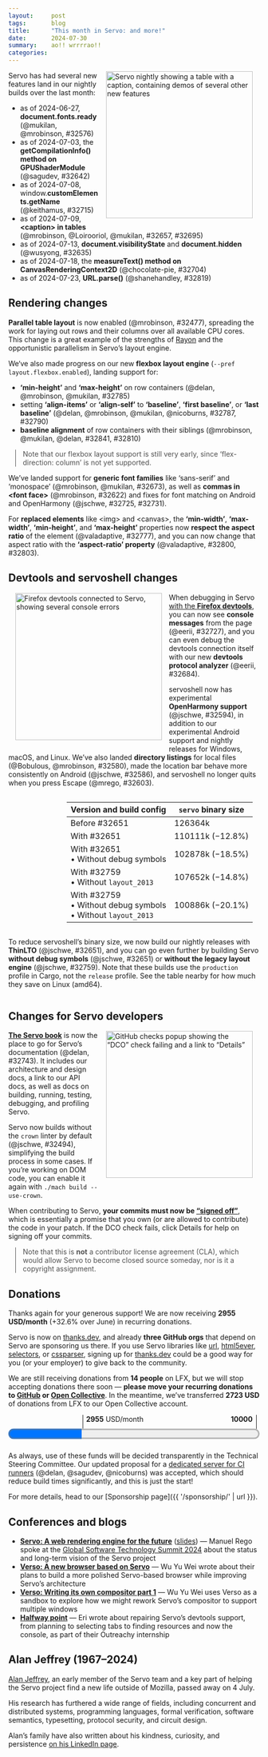 ```yaml
---
layout:     post
tags:       blog
title:      "This month in Servo: and more!"
date:       2024-07-30
summary:    ao!! wrrrrao!!
categories:
---
```


<figure class="_figr"><a href="{{ '/img/blog/july-2024.png' | url }}"><img src="{{ '/img/blog/july-2024.png' | url }}"
    alt="Servo nightly showing a table with a caption, containing demos of several other new features"></a></figure>

<span class=_floatmin></span>
Servo has had several new features land in our nightly builds over the last month:

- as of 2024-06-27, **document.fonts.ready** (@mukilan, @mrobinson, #32576)
- as of 2024-07-03, the **getCompilationInfo() method on GPUShaderModule** (@sagudev, #32642)
- as of 2024-07-08, window.**customElements.getName** (@keithamus, #32715)
- as of 2024-07-09, **&lt;caption> in tables** (@mrobinson, @Loirooriol, @mukilan, #32657, #32695)
- as of 2024-07-13, **document.visibilityState** and **document.hidden** (@wusyong, #32635)
- as of 2024-07-18, the **measureText() method on CanvasRenderingContext2D** (@chocolate-pie, #32704)
- as of 2024-07-23, **URL.parse()** (@shanehandley, #32819)

## Rendering changes

**Parallel table layout** is now enabled (@mrobinson, #32477), spreading the work for laying out rows and their columns over all available CPU cores.
This change is a great example of the strengths of [Rayon](https://crates.io/crates/rayon) and the opportunistic parallelism in Servo’s layout engine.

We‘ve also made progress on our new **flexbox layout engine** (`--pref layout.flexbox.enabled`), landing support for:

- **‘min-height’** and **‘max-height’** on row containers (@delan, @mrobinson, @mukilan, #32785)
- setting **‘align-items’** or **‘align-self’** to **‘baseline’**, **‘first baseline’**, or **‘last baseline’** (@delan, @mrobinson, @mukilan, @nicoburns, #32787, #32790)
- **baseline alignment** of row containers with their siblings (@mrobinson, @mukilan, @delan, #32841, #32810)

<aside class="_note">

Note that our flexbox layout support is still very early, since ‘flex-direction: column’ is not yet supported.
</aside>

We’ve landed support for **generic font families** like ‘sans-serif’ and ‘monospace’ (@mrobinson, @mukilan, #32673), as well as **commas in &lt;font face>** (@mrobinson, #32622) and fixes for font matching on Android and OpenHarmony (@jschwe, #32725, #32731).

For **replaced elements** like &lt;img> and &lt;canvas>, the **‘min-width’**, **‘max-width’**, **‘min-height’**, and **‘max-height’** properties now **respect the aspect ratio** of the element (@valadaptive, #32777), and you can now change that aspect ratio with the **‘aspect-ratio’ property** (@valadaptive, #32800, #32803).

## Devtools and servoshell changes

<figure class="_figl"><a href="{{ '/img/blog/devtools-july-2024.png' | url }}"><img src="{{ '/img/blog/devtools-july-2024.png' | url }}"
    alt="Firefox devtools connected to Servo, showing several console errors"></a></figure>

<span class=_floatmin></span>
When debugging in Servo [with the **Firefox devtools**](https://book.servo.org/running-servoshell.html), you can now see **console messages** from the page (@eerii, #32727), and you can even debug the devtools connection itself with our new **devtools protocol analyzer** (@eerii, #32684).

servoshell now has experimental **OpenHarmony support** (@jschwe, #32594), in addition to our experimental Android support and nightly releases for Windows, macOS, and Linux.
We’ve also landed **directory listings** for local files (@Bobulous, @mrobinson, #32580), made the location bar behave more consistently on Android (@jschwe, #32586), and servoshell no longer quits when you press Escape (@mrego, #32603).

<figure class="_figr">

| Version and build config | `servo` binary size |
|---|---|
| Before #32651 | 126364k |
| With #32651 | 110111k (−12.8%) |
| With #32651<br>• Without debug symbols | 102878k (−18.5%) |
| With #32759<br>• Without `layout_2013` | 107652k (−14.8%) |
| With #32759<br>• Without debug symbols<br>• Without `layout_2013` | 100886k (−20.1%) |
</figure>

<span class=_floatmin></span>
To reduce servoshell’s binary size, we now build our nightly releases with **ThinLTO** (@jschwe, #32651), and you can go even further by building Servo **without debug symbols** (@jschwe, #32651) or **without the legacy layout engine** (@jschwe, #32759).
Note that these builds use the `production` profile in Cargo, not the `release` profile.
See the table nearby for how much they save on Linux (amd64).

<div style=clear:both></div>

## Changes for Servo developers

<figure class="_figr"><a href="{{ '/img/blog/dco-check.png' | url }}"><img src="{{ '/img/blog/dco-check.png' | url }}"
    alt="GitHub checks popup showing the “DCO” check failing and a link to “Details”"></a></figure>

<span class=_floatmin></span>
[**The Servo book**](https://book.servo.org) is now the place to go for Servo’s documentation (@delan, #32743).
It includes our architecture and design docs, a link to our API docs, as well as docs on building, running, testing, debugging, and profiling Servo.

Servo now builds without the `crown` linter by default (@jschwe, #32494), simplifying the build process in some cases.
If you’re working on DOM code, you can enable it again with `./mach build --use-crown`.

When contributing to Servo, **your commits must now be [“signed off”](https://developercertificate.org)**, which is essentially a promise that you own (or are allowed to contribute) the code in your patch.
If the DCO check fails, click Details for help on signing off your commits.

<aside class="_note">

Note that this is **not** a contributor license agreement (CLA), which would allow Servo to become closed source someday, nor is it a copyright assignment.
</aside>

## Donations

Thanks again for your generous support!
We are now receiving **2955 USD/month** (+32.6% over June) in recurring donations.

Servo is now on [thanks.dev](https://thanks.dev), and already **three GitHub orgs** that depend on Servo are sponsoring us there.
If you use Servo libraries like [url](https://crates.io/crates/url/reverse_dependencies), [html5ever](https://crates.io/crates/html5ever/reverse_dependencies), [selectors](https://crates.io/crates/selectors/reverse_dependencies), or [cssparser](https://crates.io/crates/cssparser/reverse_dependencies), signing up for [thanks.dev](https://thanks.dev) could be a good way for you (or your employer) to give back to the community.

We are still receiving donations from **14 people** on LFX, but we will stop accepting donations there soon — **please move your recurring donations to [GitHub](https://github.com/sponsors/servo) or [Open Collective](https://opencollective.com/servo)**.
In the meantime, we’ve transferred **2723 USD** of donations from LFX to our Open Collective account.

<figure class="_fig" style="width: 100%; margin: 1em 0;"><div class="_flex" style="height: calc(1lh + 3em); flex-flow: column nowrap; text-align: left;">
    <div style="position: relative; text-align: right;">
        <div style="position: absolute; margin-left: calc(100% * 2955 / 10000); padding-left: 0.5em;"><strong>2955</strong> USD/month</div>
        <div style="position: absolute; margin-left: calc(100% * 2955 / 10000); height: calc(1lh + 1.5em); border-left: 1px solid;"></div>
        <div style="position: absolute; margin-left: calc(100% - 0.5em); height: calc(1lh + 1.5em); border-left: 1px solid;"></div>
        <div style="padding-right: 1em;"><strong>10000</strong><!-- USD/month --></div>
    </div>
    <progress value="2955" max="10000" style="transform: scale(3); transform-origin: top left; width: calc(100% / 3);"></progress>
</div></figure>

As always, use of these funds will be decided transparently in the Technical Steering Committee.
Our updated proposal for a [dedicated server for CI runners](https://github.com/servo/project/issues/94#issuecomment-2252262955) (@delan, @sagudev, @nicoburns) was accepted, which should reduce build times significantly, and this is just the start!

For more details, head to our [Sponsorship page]({{ '/sponsorship/' | url }}).

## Conferences and blogs

- [**Servo: A web rendering engine for the future**](https://www.youtube.com/watch?v=SamA5Oz-G5w) ([slides](https://servo.org/slides/2024-07-02-global-software-technology-summit/)) — Manuel Rego spoke at the [Global Software Technology Summit 2024](https://huawei-events.de/en/gsts24.htm) about the status and long-term vision of the Servo project
- [**Verso: A new browser based on Servo**](https://wusyong.github.io/posts/verso-0-1/) — Wu Yu Wei wrote about their plans to build a more polished Servo-based browser while improving Servo’s architecture
- [**Verso: Writing its own compositor part 1**](https://wusyong.github.io/posts/verso-compositor-part1/) — Wu Yu Wei uses Verso as a sandbox to explore how we might rework Servo’s compositor to support multiple windows
- [**Halfway point**](https://conflor.es/blog/03_halfway_point) — Eri wrote about repairing Servo’s devtools support, from planning to selecting tabs to finding resources and now the console, as part of their Outreachy internship

## Alan Jeffrey (1967–2024)

[Alan Jeffrey](https://web.archive.org/web/20240714161830/https://asaj.org/), an early member of the Servo team and a key part of helping the Servo project find a new life outside of Mozilla, passed away on 4 July.

His research has furthered a wide range of fields, including concurrent and distributed systems, programming languages, formal verification, software semantics, typesetting, protocol security, and circuit design.

Alan’s family have also written about his kindness, curiosity, and persistence [on his LinkedIn page](https://www.linkedin.com/feed/update/activity:7215033040614436865/).

<!--
- donations
    - thanks.dev now enabled
    - DONE total monthly 2955/month (+32.6%)
        - opencollective 1591.83/month
        - github 1217.00/month
        - lfx 147.00/month
    - DONE lfx transferred, still closing
    - ci runners
- DONE api support
    - DONE commas in <font face> 32622
    - DONE document.{visibilityState,hidden} 32635
    - DONE CanvasRenderingContext2D measureText 32704
    - DONE URL.parse 32819
    - DONE window.customElements.getName 32715
    - DONE FontFaceSet 32576
    - DONE webgpu ShaderCompilationInfo (GPUShaderModule getCompilationInfo) 32642
- devtools
    - DONE console logging 32727
    - DONE protocol pcap parser 32684
- rendering
    - DONE replaced aspect ratio min/max width/height 32777
    - DONE replaced ‘aspect-ratio’ property 32800 32803
    - DONE table parallel layout 32477
    - DONE table <caption> layout 32657 32695
    - DONE flex min/max cross container size 32785
    - DONE flex ‘align-self: [ first | last ]? && baseline’ 32787
    - DONE flex item/container baselines 32841
    - DONE flex refactors 32790 32810
- fonts
    - DONE generic font families 32673
    - DONE ohos fonts 32725 32731
- upgrades
    - stylo 2024-07-16 32474 32812
    - now upstreaming to stylo! nico patch
    - nixpkgs cargo-deny 32842
    - egui 32683
- servoshell
    - DONE local directory listings 32580
    - DONE esc no longer quits 32603
    - DONE android location bar logic 32586
    - DONE openharmony support 32594
- binary size
    - DONE cargo production-stripped 32651
    - DONE compile without layout_2013 32759
- dev
    - DONE crown optional 32494
    - SKIP mach bootstrap --skip-static-analysis 32587
    - DONE LAST MONTH ai contributions 32287
    - SKIP android signing key 32721
    - DONE book 32743
    - DONE dco signoff
- reliability
    - media player event timing 32643
    - mozjs crash 32786
- DONE verso
- DONE rego conference talk

>>> 2024-06-25T06:03:57Z
    6738902d45920e0d9225fd9e926ab4169aa432e8	https://github.com/servo/servo/pull/32591	build(deps): bump lazy_static from 1.4.0 to 1.5.0 (#32591)
+   b1fdfb88bbce82b3afe1bae964d942774af4043f	https://github.com/servo/servo/pull/32474	Upgrade stylo to 2024-05-31 (#32474)
    680735ed734bfce72a171d25f44a1ac658ca6838	https://github.com/servo/servo/pull/32588	build(deps): bump syn from 2.0.67 to 2.0.68 (#32588)
    75423656d4bbdbadfabe91b6fe81fd3103bc2a56	https://github.com/servo/servo/pull/32590	build(deps): bump libloading from 0.8.3 to 0.8.4 (#32590)
+   e331cc67c3f8d09b3108d6e8f3bd92128dad3b42	https://github.com/servo/servo/pull/32587	mach: Expose a `--skip-static-analysis` to `mach boostrap` (#32587)
    30dad2565f5fad2d498f62a62895c3fd71c2c16d	https://github.com/servo/servo/pull/32554	android: Rename the Android app to reflect servo.org ownership and `servoshell` (#32554)
+   7d7574373b5dce5a99c8832966481b8b9c3093c2	https://github.com/servo/servo/pull/32586	android: Use location_bar_input_to_url instead of re-implementing (#32586)
+   26bbfe9b551c268188d952b1b565da890d3eb6f4	https://github.com/servo/servo/pull/32494	Make `crown` optional (#32494)
>>> 2024-06-26T06:03:59Z
    b3d99a607fda9511900f2d5e2c81f905802fe758	https://github.com/servo/servo/pull/32613	build(deps): bump bitflags from 2.5.0 to 2.6.0 (#32613)
    7a76f4ed208f54c65e65ce792d5dabe81d82990c	https://github.com/servo/servo/pull/32611	build(deps): bump zerovec-derive from 0.10.2 to 0.10.3 (#32611)
    b42208a20e89b98ebf77d9a22f043cff3778d2bd	https://github.com/servo/servo/pull/32614	build(deps): bump zerovec from 0.10.2 to 0.10.3 (#32614)
    e51c15d84fe8976ad1d6640a95501c91ace292bd	https://github.com/servo/servo/pull/32612	build(deps): bump icu_properties from 1.5.0 to 1.5.1 (#32612)
    3a30fa9977fcb5c3ef56394f00b9ea99c50fcd59	https://github.com/servo/servo/pull/32609	build(deps): bump serde_json from 1.0.117 to 1.0.118 (#32609)
    92378ac3d6a1c5903498c81069c2766dad1758cf	https://github.com/servo/servo/pull/32610	build(deps): bump serde_bytes from 0.11.14 to 0.11.15 (#32610)
    6d3c67d469f0b33850a6e2b75663e8ed0ff13f96	https://github.com/servo/servo/pull/32608	build(deps): bump uuid from 1.9.0 to 1.9.1 (#32608)
    7b6aa64acaf412a94753d9b142b1733a3ed66181	https://github.com/servo/servo/pull/32600	Clean up some unused dependencies (#32600)
    52e6e59ebdfa88978ec1e0f204318d14ef4198a0	https://github.com/servo/servo/pull/32589	build(deps): bump uuid from 1.8.0 to 1.9.0 (#32589)
    a972e5c2002c64f0746250d6272e40f3dbaa1add	https://github.com/servo/servo/pull/32599	Switch flex layout to app units (#32599)
    42e090a1eb7df134c39ab27c71de646d510e2f9f	https://github.com/servo/servo/pull/32583	clippy: fix some warnings in desktop and some components (#32583)
>>> 2024-06-27T06:05:09Z
+   574a22a6cd0ca4a6eb9e6af4541f835f22691768	https://github.com/servo/servo/pull/32603	Avoid Esc shortcut to close Servo (#32603)
    aa99c85645dee69f184ecfaace05a1ad9babc0c3	https://github.com/servo/servo/pull/32627	build(deps): bump either from 1.12.0 to 1.13.0 (#32627)
+   da2de4fc689aa506fe9711e0ff92a0819b7106e5	https://github.com/servo/servo/pull/32622	html: Parse a comma-separated list of faces in the `<font>` tag (#32622)
    47678a61b9f191a7c58dc8466459f15036c4c4f5	https://github.com/servo/servo/pull/32626	build(deps): bump the gstreamer-related group with 2 updates (#32626)
+   e16291f14edc38d4bc3663a36619e6e461329402	https://github.com/servo/servo/pull/32477	layout: Enable parallel layout for tables (#32477)
    f055964792a466cdea794f1bf97a3a9fd89d5d8b	https://github.com/servo/servo/pull/32625	Switch replaced layout to app units (#32625)
+   a730469b704878da9b484b0018f369438ce08851	https://github.com/servo/servo/pull/32576	script: Implement the `FontFaceSet` DOM API (#32576)
+   7ea894774f3a00a1e31aa22d8862dfb54661e18a	https://github.com/servo/servo/pull/32580	Add a directory listing feature for `file` URLs (#32580)
>>> 2024-06-28T05:58:53Z
    fced0b49404c02bb5aafa9ddd468f9077ce26c19	https://github.com/servo/servo/pull/32630	use au in AtomicLineItem (#32630)
+   9ff900e166b2e11b7c902512c4ca71a1cf975338	https://github.com/servo/servo/pull/32287	CONTRIBUTING: add AI contributions policy (#32287)
>>> 2024-06-29T06:03:08Z
    3a0f56491614508af069fc393a8cc0dbeb733d71	https://github.com/servo/servo/pull/32638	build(deps): bump log from 0.4.21 to 0.4.22 (#32638)
    14ef3f55aae840e9eefcb9dcef2adc16dd20ea06	https://github.com/servo/servo/pull/32639	build(deps): bump zerovec from 0.10.3 to 0.10.4 (#32639)
    40878c654eb126d1cfe598571f0772fe065b13e7	https://github.com/servo/servo/pull/32637	build(deps): bump ab_glyph from 0.2.26 to 0.2.27 (#32637)
+   9455169813a2730db7bb0f80f6e83e40ee01f9cb	https://github.com/servo/servo/pull/32594	Add OpenHarmony support to servoshell (#32594)
    a7ebc2873897ce74cb77adf97f8f15f661dd9e00	https://github.com/servo/servo/pull/32631	Replace null-byte terminated string literals with C-string literals (#32631)
    adc0fc984d07918ad2eac3ab641d833a3cab008c	https://github.com/servo/servo/pull/32633	layout: Make `geom.rs` logical geoemetry types more ergonomic (#32633)
e9cf4d4971c0ce8ec64da7f09d6e97ae10be5b05	https://github.com/servo/servo/pull/32575	webgpu: Update wgpu and revamp computepass (#32575)
>>> 2024-06-30T06:04:35Z
>>> 2024-07-01T06:08:08Z
    e2e7476404e407caa3e6625f4cf4bd6aed9ded6b	https://github.com/servo/servo/pull/32649	Sync WPT with upstream (30-06-2024) (#32649)
>>> 2024-07-02T06:04:01Z
    ad01342f00089cbddb252d54ed55f90a20ce43da	https://github.com/servo/servo/pull/32660	build(deps): bump mime_guess from 2.0.4 to 2.0.5 (#32660)
    7ed5e804b557af7620b7dbf2be0aa8af46de8867	https://github.com/servo/servo/pull/32661	build(deps): bump serde_json from 1.0.118 to 1.0.119 (#32661)
    67e13e49919ad61d82b5e59c3238a1a6f32a4db1	https://github.com/servo/servo/pull/32658	build(deps): bump object from 0.36.0 to 0.36.1 (#32658)
    0615428aa9e03345c44bba555065233984d35ffe	https://github.com/servo/servo/pull/32652	android: fix application name used in ./mach run (#32652)
>>> 2024-07-03T06:07:15Z
    fe58a5f0a3bd9a20e368ed283dfcb89769f75c00	https://github.com/servo/servo/pull/32669	build(deps): bump idna from 1.0.1 to 1.0.2 (#32669)
    a958a0bb4040b37ef8d83a3262bbb03aa6a98dc1	https://github.com/servo/servo/pull/32668	build(deps): bump serde_json from 1.0.119 to 1.0.120 (#32668)
    044ab3eeabcff408c864ba890d0fc469d30fe482	https://github.com/servo/servo/pull/32667	fix clippy warning (#32667)
+   c0105de82b3d6259d4359062b98d6fbfabf1c139	https://github.com/servo/servo/pull/32642	webgpu: Implement ShaderCompilationInfo (#32642)
+   bd0a5eb4b7df0c9ce731277a97cdb21cfdbdb9fb	https://github.com/servo/servo/pull/32651	Add production-stripped cargo profile (#32651)
    7b324074b5ecd89ad8b15dfbe51787751d5cd3e9	https://github.com/servo/servo/pull/32663	mark test/wpt as vendored in .gitattributes (#32663)
>>> 2024-07-04T06:09:16Z
    650af7db926e9cc070e136f21a56bd47d566d10a	https://github.com/servo/servo/pull/32682	webgpu: Remove mutex around Identities (#32682)
+   959ffad99a57f5f8f0554fed0983317577ae8290	https://github.com/servo/servo/pull/32657	layout: Add support for table captions (#32657)
    f8e4ae60401358ac6adaa480e63c587f9f8293a2	https://github.com/servo/servo/pull/32679	build(deps): bump sctk-adwaita from 0.8.1 to 0.8.3 (#32679)
    70697adeb9c5e118bcdf35d4d66949375af446a0	https://github.com/servo/servo/pull/32678	build(deps): bump zerocopy from 0.7.34 to 0.7.35 (#32678)
4e79ac57018039b2d3f76e4a4616574e5d90505f	https://github.com/servo/servo/pull/32666	layout: Allow rendering LineItems independent of inline box (#32666)
    4357751f285c79bf37a8e7a02d4c8dc4f7a8ae69	https://github.com/servo/servo/pull/32653	use au in TextFragment (#32653)
>>> 2024-07-05T06:15:31Z
7eac599aa1d6bcf8858c51d90763373f0dd5f289	https://github.com/servo/servo/pull/32699	fonts: Stop using `Stylesheet::effective_font_face_rules` (#32699)
    0f2139be27f99919c46982f981e8bf68eb6be050	https://github.com/servo/servo/pull/32698	layout_2013: Remove code preventing writing mode assertion failures (#32698)
    10326f7e0f93385b42373ba9e6b2eb119a847099	https://github.com/servo/servo/pull/32701	build(deps): bump wayland-cursor from 0.31.3 to 0.31.4 (#32701)
    4b63043c6ae9ca9d51c6139101e294aaef379702	https://github.com/servo/servo/pull/32674	clippy: Fix warnings in `shared` and `config`, `fonts`, `layout`, and `layout_2020` components (#32674)
99c1f886b8398e73e5af06135f6f357752e2cb16	https://github.com/servo/servo/pull/32665	webgpu: Update wgpu and revamp RenderPass (#32665)
    26624a109f9d94560780b5ca8d08926e855c5987	https://github.com/servo/servo/pull/32680	clippy: Fix a bunch of warnings in `script` (#32680)
93fdb8263d14346d0757c2192527bc8c7c577572	https://github.com/servo/servo/pull/32693	Make task_info as `macos` specific (#32693)
+   fb1c57da3e6a0faa75fedcad463182ec40aebc39	https://github.com/servo/servo/pull/32684	DevTools: Add parser tool (#32684)
aae66cc33cdf4d4a83de5d17f86c8074e82812f0	https://github.com/servo/servo/pull/32688	Updated all kill_*_id functions defined in indentityhub.rs to free_*_id naming format for issue 32685 (#32688)
    42f42b39cc91766cee2192fc9ba91d4ca6ac2101	https://github.com/servo/servo/pull/32691	build(deps): bump wayland-client from 0.31.3 to 0.31.4 (#32691)
    44c4fe32c4615ec34393208a34db102f25a448f1	https://github.com/servo/servo/pull/32690	build(deps): bump wayland-scanner from 0.31.2 to 0.31.3 (#32690)
    81f40400b7e63322615f8ffd42dcc37a2c8d4337	https://github.com/servo/servo/pull/32689	build(deps): bump windows_i686_gnullvm from 0.52.5 to 0.52.6 (#32689)
+   e14e079fffaf862be6c2f8181e908ab35473af1f	https://github.com/servo/servo/pull/32683	servoshell: Update all egui dependencies and group them for dependabot (#32683)
>>> 2024-07-06T06:19:11Z
    438e99ca9a7f517236ffbed4d4ccf5d75a3bef99	https://github.com/servo/servo/pull/32708	build(deps): bump the egui-related group with 2 updates (#32708)
    fabd7a178fb5e48aef8f938fa30e702c95d7f5ef	https://github.com/servo/servo/pull/32710	build(deps): bump emath from 0.28.0 to 0.28.1 (#32710)
    a16666db03fa5ad47e41d301f65bca2f96b77ce6	https://github.com/servo/servo/pull/32709	build(deps): bump ab_glyph from 0.2.27 to 0.2.28 (#32709)
>>> 2024-07-07T06:06:38Z
141a594e236201acb44ca7cc42e2e653f4d55e7b	https://github.com/servo/servo/pull/32716	 Replace null-byte terminated string literals with C-string literals (#32716)
59d0f1fe1aec4bec736bf2839e43de886eaebf32	https://github.com/servo/servo/pull/32706	script: Impl cloning of JSPrincipals (#32706)
    5a9dc98f07cbd13394142ccf578a951c742af286	https://github.com/servo/servo/pull/32712	build(deps): bump egui_glow in the egui-related group (#32712)
    1e5c844eb5ea49e6d0a3dc7d14fac417ae4b2ac0	https://github.com/servo/servo/pull/32711	Add more crates to egui Dependabot group (#32711)
>>> 2024-07-08T06:09:40Z
+   db4cba4d6d0f1a26009967d17ffdf30157a81b5e	https://github.com/servo/servo/pull/32715	Add customElements.getName (#32715)
    816359583c55ced698ed450d644d82a6d25213c9	https://github.com/servo/servo/pull/32717	Update web-platform-tests to revision b'4e3b5de2eb8218cf18a1674618994efeb96e2cc0' (#32717)
>>> 2024-07-09T06:11:22Z
    1c6b74e1f16f6c92f80410d98608064fa4fbede2	https://github.com/servo/servo/pull/32736	build(deps): bump clipboard-win from 5.3.1 to 5.4.0 (#32736)
    84ec01762592352dccc817db21d3992ad8e2fa67	https://github.com/servo/servo/pull/32733	build(deps): bump gilrs-core from 0.5.12 to 0.5.13 (#32733)
    b7d9415a4ad25ceca0c55258a62239fdb15f9a8b	https://github.com/servo/servo/pull/32739	build(deps): bump cc from 1.0.104 to 1.0.106 (#32739)
    7a8cdcd4cad96b8ddf8e07c25606f2af91be7eb9	https://github.com/servo/servo/pull/32738	build(deps): bump syn from 2.0.68 to 2.0.69 (#32738)
    b919ac0dadf568a76526e0f5b4220fc509e9c4da	https://github.com/servo/servo/pull/32735	build(deps): bump serde from 1.0.203 to 1.0.204 (#32735)
    d8283d1a42e64963f6348901e164cecf7c0ab425	https://github.com/servo/servo/pull/32734	build(deps): bump gilrs from 0.10.7 to 0.10.8 (#32734)
+   77e9e3deba3925e8024719a6c3c54fbd4dddee7a	https://github.com/servo/servo/pull/32673	fonts: Add support for generic font families and font size configuration (#32673)
956b7f62e066f7f01a785a328a05f0f06d70f602	https://github.com/servo/servo/pull/32694	Avoid unnecessary clones for URLs (#32694)
    d9b99723f59c7ea665f293151476b75fb9381d9e	https://github.com/servo/servo/pull/32729	Remove unused ToWebRender implementation (#32729)
+   8cd1e22f8dc624deb80de9a730a21ef8d8cc503e	https://github.com/servo/servo/pull/32725	android/ohos: fonts: Ignore ascii case when searching for font family (#32725)
+   89944bd330c1e46a6f406c9aa36e5118ddd06902	https://github.com/servo/servo/pull/32695	layout: Improve layout of table captions (#32695)
    2888193cfe3d1b3317984324add07a5e4e4228dc	https://github.com/servo/servo/pull/32726	DevTools: Replace camel case variable names (#32726)
    b243457ccc6cd5a2dab58d9c9ff8b6fee1db6a20	https://github.com/servo/servo/pull/32724	ci: fix security issue in try job workflow (#32724)
    099b5607b95bfc53ead51caee554175f2593f1d2	https://github.com/servo/servo/pull/32722	readme: Clarify that `rust` and `cargo` must be in your path after rustup runs (#32722)
+   24639bb540b3a83febea9d2dab0ea9e28a989422	https://github.com/servo/servo/pull/32721	android: sign release APK with a custom key. (#32721)
    6cb95827a3097a73846dccb759be4489e1365fef	https://github.com/servo/servo/pull/32718	Set compositor's cursor_pos properly (#32718)
>>> 2024-07-10T06:05:02Z
    a3bb8048fc09d7ce7b0f5a9bbed37b2f21ce866d	https://github.com/servo/servo/pull/32728	use au in inline (#32728)
+   33f3c34d28cdd970455f93dde4d7f3a9ad0bbb2e	https://github.com/servo/servo/pull/32727	DevTools: Display console messages and errors (#32727)
+   34d9be70f9bacc391f6ed69aa1ed5e364bc2c2d6	https://github.com/servo/servo/pull/32743	Update in-tree docs to point to the new book (#32743)
+   72e6a1f007fd78d450e3e2f5569bec5a0bb247ff	https://github.com/servo/servo/pull/32643	Remove media element state changes triggered by network responses (#32643)
    f29dd64a7b633e844756e6eecf9e05e0b327fc51	https://github.com/servo/servo/pull/32740	Fix more clippy (#32740)
    4e1f623666e6ba3ffe7fe2d86564885260d8f65a	https://github.com/servo/servo/pull/32737	build(deps): bump target-lexicon from 0.12.14 to 0.12.15 (#32737)
>>> 2024-07-11T06:06:33Z
    3e163bfcdbe093470dbdea5d2d9b18a7a0c31239	https://github.com/servo/servo/pull/32753	shell: set `no-wgl` flag in servoshell instead (#32753)
    313536fd82875cb73248b2ee0b91db903bac89c9	https://github.com/servo/servo/pull/32746	build(deps): bump cc from 1.0.106 to 1.1.0 (#32746)
    f455321f8436381e01d44468ec744576e57c3555	https://github.com/servo/servo/pull/32749	build(deps): bump syn from 2.0.69 to 2.0.70 (#32749)
    fc34137fdaf5e4ad8b8360fc9fbc3c349ca25c44	https://github.com/servo/servo/pull/32748	build(deps): bump vergen from 8.3.1 to 8.3.2 (#32748)
    0c362329c30ac1a4e8722f7390ab1acbb4d35bfc	https://github.com/servo/servo/pull/32750	build(deps): bump hyper from 0.14.29 to 0.14.30 (#32750)
    1ec1207099418746de4f72010e2b25ffb348b394	https://github.com/servo/servo/pull/32747	build(deps): bump darling from 0.20.9 to 0.20.10 (#32747)
    c6443f74a4693f2f28316aed97860aebeca3cdad	https://github.com/servo/servo/pull/32754	Remove unused  implementation (#32754)
    097b9a3d0b2dc96f4c1ac2c93582feb74276046c	https://github.com/servo/servo/pull/32751	build(deps): bump uuid from 1.9.1 to 1.10.0 (#32751)
>>> 2024-07-12T06:15:01Z
b206a0f4a3d9742f46f35141fd1df8e5c81ee779	https://github.com/servo/servo/pull/32760	ohos: Add default log filter (#32760)
+   496ce717c5343984e0f3da00d223604eff03893c	https://github.com/servo/servo/pull/32759	Move legacy layout behind a feature flag (#32759)
4907e896560dd68bfcd9318b4493de10d7ceee19	https://github.com/servo/servo/pull/32758	canvas: Remove as much usage of `font-kit` as possible (#32758)
c6cb7ee98169ce1acb3b43b5071385d8f4f4adc2	https://github.com/servo/servo/pull/32741	script: Use the new C string literal in the DOM bindings (#32741)
>>> 2024-07-13T06:08:13Z
    d667b797396b9aeb60482112e84608f21cb10c4b	https://github.com/servo/servo/pull/32768	build(deps): bump thiserror from 1.0.61 to 1.0.62 (#32768)
    2fc0fd131253a876f2e63bdb0e01c8f1b5796ac2	https://github.com/servo/servo/pull/32767	build(deps): bump syn from 2.0.70 to 2.0.71 (#32767)
    42eb93624c889dfc6a1afc49ac69b6d9eeca552a	https://github.com/servo/servo/pull/32765	build(deps): bump cc from 1.1.0 to 1.1.1 (#32765)
91ca727eb9412012d2a38c1a9c870415b34d989b	https://github.com/servo/servo/pull/32700	webgpu: Divide message code into separate files (#32700)
+   40bac8c3df1d139a7248f2246cb5de9ca0faa9fc	https://github.com/servo/servo/pull/32635	script: `document.visibilityState` and `document.hidden` (#32635)
>>> 2024-07-14T06:08:13Z
    cd394af018c1816f5d504e49b37af9258ce052e6	https://github.com/servo/servo/pull/32764	Bump duplicated nix to 0.29 (#32764)
>>> 2024-07-15T06:08:01Z
    968474a9fda45b951de9b9b16b5a1fae16c5f2a7	https://github.com/servo/servo/pull/32774	Update web-platform-tests to revision b'f3dd9cba239a9655951ee62ec4dafc8fe37df2c5' (#32774)
3118542a9e90478cdabf1f2479851f86dd0e94d6	https://github.com/servo/servo/pull/32772	Use mallinfo only on target_env=gnu (#32772)
>>> 2024-07-16T06:07:14Z
    d5171c068cd3a00dafb70e0d4f10dff42a8888a5	https://github.com/servo/servo/pull/32781	build(deps): bump setuptools from 68.2.2 to 70.0.0 in /python (#32781)
    ddf3bb495757b1eee063a2be9c821ba32855d663	https://github.com/servo/servo/pull/32780	build(deps): bump document-features from 0.2.8 to 0.2.10 (#32780)
    bb201fb4ec5136ad47bd2b608afbb516b71cfaf2	https://github.com/servo/servo/pull/32779	build(deps): bump bytes from 1.6.0 to 1.6.1 (#32779)
    025b8318621215078fb3f54a7b96f207bca132f0	https://github.com/servo/servo/pull/32778	build(deps): bump cc from 1.1.1 to 1.1.5 (#32778)
    e761b7d7111e4826467727f354ae8c18893ab38a	https://github.com/servo/servo/pull/32775	Auto merge all WPT and dependabot PRs (#32775)
>>> 2024-07-17T06:08:20Z
    bc1bf82f786bf7258c264e474ce1d6f51dff6e05	https://github.com/servo/servo/pull/32788	build(deps): bump webxr from `88fd368` to `bacb22f` (#32788)
    946af8450cda308bc591db1af4ce7c977846975b	https://github.com/servo/servo/pull/32783	Update WebGPU CTS (#32783)
+   039631cfa59e4f831fbbb42a164e46026f217d41	https://github.com/servo/servo/pull/32785	layout: Properly handle min/max cross container size (#32785)
+   80559c829b84eb33d8ad5fed58aa6640e06200fc	https://github.com/servo/servo/pull/32786	Bump mozjs version (#32786)
    0189b89fd16b9fefd5c659dc27013b9dd6a0c3dd	https://github.com/servo/servo/pull/32784	Fixes typo in clippy::enum_variant_names (#32784)
>>> 2024-07-18T06:08:47Z
34eed29037ba7c7ab68cd6ddbf27aa0fe81d6a47	https://github.com/servo/servo/pull/32799	Less nesting in webgpu response (#32799)
+   122333554768d69789a08df25c0bcde3ddd1aa4c	https://github.com/servo/servo/pull/32704	enhance: Implement `CanvasRenderingContext2D.measureText` (#32704)
    d82232d549a880aaa1b5613e22ca4f7ec9593d74	https://github.com/servo/servo/pull/32798	build(deps): bump wayland-client from 0.31.4 to 0.31.5 (#32798)
    62c3d30b3ddbd8a239c5f5a437a426740628758e	https://github.com/servo/servo/pull/32797	build(deps): bump wayland-scanner from 0.31.3 to 0.31.4 (#32797)
    f8ebbdc0d1681301f6462290bfa106e2537a048b	https://github.com/servo/servo/pull/32794	build(deps): bump tokio from 1.38.0 to 1.38.1 (#32794)
    26beacdabd3a80d2afdb8cb70769fcf62f62f16e	https://github.com/servo/servo/pull/32795	build(deps): bump wayland-backend from 0.3.5 to 0.3.6 (#32795)
    e4ad1d3ab97a10892dc3dca28bbd7ab06da94e07	https://github.com/servo/servo/pull/32791	[clippy] Rename enum FormSubmitter and its elements (#32791)
+   882a855b8c71d461ab14c2953a2b574861fba5d2	https://github.com/servo/servo/pull/32790	Convert layout to use Gecko's alignment style representation (#32790)
    a0d2b36ad8d48034d6490232e31106ef8b7bfa9d	https://github.com/servo/servo/pull/32789	clippy: Fix four warnings (#32789)
    5fd0d2f17bccce81bcf1e9c36f453fa8eef66467	https://github.com/servo/servo/pull/32762	Mark flexbox-mbp-horiz-003 tests as only failing on linux (#32762)
>>> 2024-07-19T06:08:52Z
    8b3c9b744ab41f52f01ee624228e655b981824eb	https://github.com/servo/servo/pull/32808	Fix 5 clippy warnings (#32808)
    a6048c46d20912952811dea341f51b746163311c	https://github.com/servo/servo/pull/32805	build(deps): bump thiserror from 1.0.62 to 1.0.63 (#32805)
    f28b5419abf4f22c017a933e0f05013ec8115d65	https://github.com/servo/servo/pull/32806	build(deps): bump wayland-cursor from 0.31.4 to 0.31.5 (#32806)
    627f0b4f611b6158dd6371647ea489891a28d0f0	https://github.com/servo/servo/pull/32804	build(deps): bump xcursor from 0.3.5 to 0.3.6 (#32804)
+   bb5ace79298c6a48a6ba110496792ad1f8f29e15	https://github.com/servo/servo/pull/32803	Bump stylo and enable aspect-ratio tests (#32803)
+   f6c9714286b044df02ae1f2a7af1a7c3d89e9320	https://github.com/servo/servo/pull/32777	Fix sizing of replaced elements with min/max sizes (#32777)
+   1b1f79305e6061b3e122a43247c897a418b0adce	https://github.com/servo/servo/pull/32787	flex: handle ‘align-self: [ first | last ]? && baseline’ (#32787)
>>> 2024-07-20T06:14:55Z
    a29e5c8115bc9b2a07467a44518a0a617e056208	https://github.com/servo/servo/pull/32815	build(deps): bump cc from 1.1.5 to 1.1.6 (#32815)
    4bf5024ee058784d4f505fe5ec279cd87a7fd2b4	https://github.com/servo/servo/pull/32813	fix a couple of simple clipy warnings (#32813)
+   5eb77592ea8a0ba83e81d5e99f7beb54a8e48712	https://github.com/servo/servo/pull/32810	layout: Reduce the complexity of `FlexLine::layout` (#32810)
>>> 2024-07-21T06:11:53Z
b471f6473f2564f0a32664b36139b0ae5d02655c	https://github.com/servo/servo/pull/32814	Remove failure breaks from webgpu thread (#32814)
2c17de7fa72ca6f96f4e37faf90ac9786d0b53a0	https://github.com/servo/servo/pull/32046	Gamepad: Implement GamepadHapticActuator (#32046)
9212ed203a7dcec88008fca47bce0bff3fe2649b	https://github.com/servo/servo/pull/32817	Enable OpenXR backend from the WebXR crate (#32817)
>>> 2024-07-22T07:50:30Z
    f6dc35f11dcbc7f3cfeb7f0e804c5f9851088ebe	https://github.com/servo/servo/pull/32825	chore: Update WebGPU CTS (#32825)
    2c4b96b872ea10771efbb9d536d38538364293b9	https://github.com/servo/servo/pull/32824	Update web-platform-tests to revision b'5af3e9c2a2aba76ade00f0dbc3486e50a74a4506' (#32824)
    a7a380777d03807dcffe6c40127766362ac56398	https://github.com/servo/servo/pull/32822	Remove a comment related to a TODO which has already been done. (#32822)
>>> 2024-07-23T06:08:11Z
    2a31e62e2c057e0a30a3d81eace031427ba1465e	https://github.com/servo/servo/pull/32832	build(deps): bump libloading from 0.8.4 to 0.8.5 (#32832)
    835e4f49262e179a4b646cf82de74cc6c1cd3523	https://github.com/servo/servo/pull/32833	build(deps): bump pathfinder_simd from 0.5.3 to 0.5.4 (#32833)
    47d702edc3895ff0137075588b820afe230c8048	https://github.com/servo/servo/pull/32830	build(deps): bump syn from 2.0.71 to 2.0.72 (#32830)
    753dedbeba1cbe39be45b802f6275c103ce2a41a	https://github.com/servo/servo/pull/32831	build(deps): bump arrayref from 0.3.7 to 0.3.8 (#32831)
+   f040b821a3c6f0079912d156c3b5349b505fc8e0	https://github.com/servo/servo/pull/32731	ohos: Detect installed fonts (#32731)
b5482e34c017c64fae6f5c1db41880d826546a46	https://github.com/servo/servo/pull/32829	compositor: propagate scroll events across pipelines (#32829)
+   45eabad16971e51394a2050ec16966c1bbefa8ff	https://github.com/servo/servo/pull/32819	Implement URL::parse() (#32819)
a007baa4cf6791cb42e2d7ec46eb9cc803f24b29	https://github.com/servo/servo/pull/32828	deps: switch to `tikv-jemallocator` crates in Cargo.toml (#32828)
>>> 2024-07-24T06:13:07Z
    b6652f88d163fe38982a9d2bb2f797a349559288	https://github.com/servo/servo/pull/32839	build(deps): bump jobserver from 0.1.31 to 0.1.32 (#32839)
    69b16e02c4e0c6e0cae40f7a6eb09e31eb95bff2	https://github.com/servo/servo/pull/32837	build(deps): bump env_filter from 0.1.0 to 0.1.1 (#32837)
    e8cf751e11fc8fcd7c9619c022d0617fd44de7a4	https://github.com/servo/servo/pull/32835	Clarify the Code of Conduct (closes servo/servo.org#164) (#32835)
    d46c66f9da1c24d1ce42a954136bb513431f9205	https://github.com/servo/servo/pull/32834	ohos: Bump ohos-sys to v0.2.1 (#32834)
>>> 2024-07-25T06:04:42Z
    450aebc839c04097b822cc479cb8eb0ff8bdc509	https://github.com/servo/servo/pull/32851	build(deps): bump gstreamer from 0.22.6 to 0.22.7 (#32851)
    d53962abd56cb68e452c8efdb0aa62d2531b492f	https://github.com/servo/servo/pull/32852	build(deps): bump object from 0.36.1 to 0.36.2 (#32852)
    bf8decbffbd5fca02129697b2a1ceeb8c3858206	https://github.com/servo/servo/pull/32847	clippy: ports/servoshell/desktop (#32847)
    f2fbe44dc9434d9bee5884bcef664ef10f4b4aa6	https://github.com/servo/servo/pull/32844	dependencies: Upgrade `tokio`, `ipc-channel`, and `mio` (#32844)
+   dee03bf297bd9acc5d63f21a638939f3de65356c	https://github.com/servo/servo/pull/32842	Bump nixpkgs and add cargo-deny in shell.nix (#32842)
    33a48f76fb35dd94bed1228d3836341fe1d67c57	https://github.com/servo/servo/pull/32848	build(deps): bump webxr from `bacb22f` to `11a3727` (#32848)
    7ace7b43dc7ca463a4661d5379f71c4ecc279f5e	https://github.com/servo/servo/pull/32843	clippy: components/canvas/canvas_data.rs (#32843)
+   1906741704dff0d1db54a83752a4f198eae3fc84	https://github.com/servo/servo/pull/32841	layout: Add support for propagating baselines from flexbox (#32841)
+   569fd5d8b580b9b9e5f9746f239a24caa857b71e	https://github.com/servo/servo/pull/32812	Upgrade stylo to 2024-07-16 (#32812)
+   60e65c175dcc6dda08161f3a3f56510fc88ddceb	https://github.com/servo/servo/pull/32800	Implement the `aspect-ratio` property for replaced elements (#32800)
    e425ad0cb722b01420ddc315492d13067828250e	https://github.com/servo/servo/pull/32840	Remove googlevr feature (#32840)
-->

<style>
    /* guaranteed minimum width for first paragraph after a float */
    ._floatmin {
        display: block;
        width: 13em;
        overflow: hidden;
    }
    ._none {
        display: none;
    }
    ._fig:not(#specificity) {
        width: 33em;
        max-width: 100%;
        margin: 1em auto;
    }
    ._fig > ._flex {
        display: flex;
    }
    ._fig table {
        text-align: initial;
    }
    ._fig figcaption._notes {
        text-align: left;
        width: max-content;
        max-width: 100%;
    }
    ._figl:not(#specificity),
    ._figr:not(#specificity) {
        margin: 0 1em 1em;
    }
    ._figl {
        float: left;
        max-width: 100%;
    }
    ._figr {
        float: right;
        max-width: 100%;
    }
    ._figl > figcaption,
    ._figr > figcaption,
    ._figl > iframe,
    ._figr > iframe,
    ._figl > video,
    ._figr > video,
    ._figl > a > img,
    ._figr > a > img {
        width: 21em;
        max-width: 100%;
    }
    ._runin {
        margin-bottom: 1em;
    }
    ._runin > p,
    ._runin > h2 {
        display: inline;
    }
    ._correction {
        max-width: 33em;
        margin: 1em auto;
        border-bottom: 1px solid;
        padding-bottom: 1em;
    }
    ._note {
        margin: 1em 1em;
        border-left: 1px solid;
        padding-left: 1em;
        opacity: 0.75;
    }
</style>
